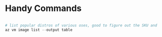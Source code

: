 # Handy Commands

```powershell

# list popular distros of various oses, good to figure out the SKU and other info
az vm image list --output table
```
